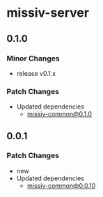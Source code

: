# missiv-server

## 0.1.0

### Minor Changes

- release v0.1.x

### Patch Changes

- Updated dependencies
  - missiv-common@0.1.0

## 0.0.1

### Patch Changes

- new
- Updated dependencies
  - missiv-common@0.0.10
